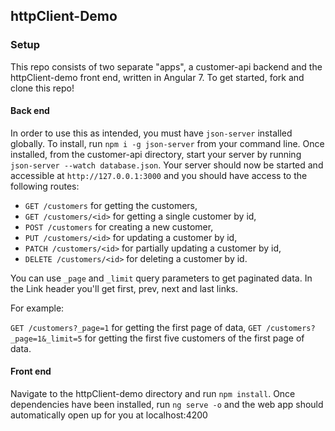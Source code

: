 ## httpClient-Demo
### Setup
This repo consists of two separate "apps", a customer-api backend and the httpClient-demo front end, written in Angular 7. To get started, fork and clone this repo!

#### Back end
In order to use this as intended, you must have `json-server` installed globally. To install, run
`npm i -g json-server` from your command line.
Once installed, from the customer-api directory, start your server by running `json-server --watch database.json`.
Your server should now be started and accessible at `http://127.0.0.1:3000` and you should have access to the following routes:

- `GET /customers` for getting the customers,
- `GET /customers/<id>` for getting a single customer by id,
- `POST /customers` for creating a new customer,
- `PUT /customers/<id>` for updating a customer by id,
- `PATCH /customers/<id>` for partially updating a customer by id,
- `DELETE /customers/<id>` for deleting a customer by id.

You can use `_page` and `_limit` query parameters to get paginated data. In the Link header you'll get first, prev, next and last links.

For example:

`GET /customers?_page=1` for getting the first page of data, `GET /customers?_page=1&_limit=5` for getting the first five customers of the first page of data.

#### Front end
Navigate to the httpClient-demo directory and run `npm install`. Once dependencies have been installed, run `ng serve -o` and the web app should automatically open up for you at localhost:4200
